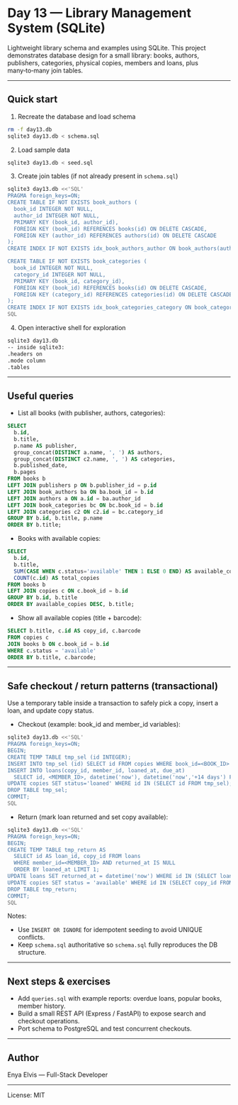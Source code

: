 # Day 13 — Library Management System (SQLite)

Lightweight library schema and examples using SQLite. This project demonstrates database design for a small library: books, authors, publishers, categories, physical copies, members and loans, plus many‑to‑many join tables.

---

## Quick start

1. Recreate the database and load schema

```bash
rm -f day13.db
sqlite3 day13.db < schema.sql
```

2. Load sample data

```bash
sqlite3 day13.db < seed.sql
```

3. Create join tables (if not already present in `schema.sql`)

```bash
sqlite3 day13.db <<'SQL'
PRAGMA foreign_keys=ON;
CREATE TABLE IF NOT EXISTS book_authors (
  book_id INTEGER NOT NULL,
  author_id INTEGER NOT NULL,
  PRIMARY KEY (book_id, author_id),
  FOREIGN KEY (book_id) REFERENCES books(id) ON DELETE CASCADE,
  FOREIGN KEY (author_id) REFERENCES authors(id) ON DELETE CASCADE
);
CREATE INDEX IF NOT EXISTS idx_book_authors_author ON book_authors(author_id);

CREATE TABLE IF NOT EXISTS book_categories (
  book_id INTEGER NOT NULL,
  category_id INTEGER NOT NULL,
  PRIMARY KEY (book_id, category_id),
  FOREIGN KEY (book_id) REFERENCES books(id) ON DELETE CASCADE,
  FOREIGN KEY (category_id) REFERENCES categories(id) ON DELETE CASCADE
);
CREATE INDEX IF NOT EXISTS idx_book_categories_category ON book_categories(category_id);
SQL
```

4. Open interactive shell for exploration

```bash
sqlite3 day13.db
-- inside sqlite3:
.headers on
.mode column
.tables
```

---

## Useful queries

- List all books (with publisher, authors, categories):

```sql
SELECT
  b.id,
  b.title,
  p.name AS publisher,
  group_concat(DISTINCT a.name, ', ') AS authors,
  group_concat(DISTINCT c2.name, ', ') AS categories,
  b.published_date,
  b.pages
FROM books b
LEFT JOIN publishers p ON b.publisher_id = p.id
LEFT JOIN book_authors ba ON ba.book_id = b.id
LEFT JOIN authors a ON a.id = ba.author_id
LEFT JOIN book_categories bc ON bc.book_id = b.id
LEFT JOIN categories c2 ON c2.id = bc.category_id
GROUP BY b.id, b.title, p.name
ORDER BY b.title;
```

- Books with available copies:

```sql
SELECT
  b.id,
  b.title,
  SUM(CASE WHEN c.status='available' THEN 1 ELSE 0 END) AS available_copies,
  COUNT(c.id) AS total_copies
FROM books b
LEFT JOIN copies c ON c.book_id = b.id
GROUP BY b.id, b.title
ORDER BY available_copies DESC, b.title;
```

- Show all available copies (title + barcode):

```sql
SELECT b.title, c.id AS copy_id, c.barcode
FROM copies c
JOIN books b ON c.book_id = b.id
WHERE c.status = 'available'
ORDER BY b.title, c.barcode;
```

---

## Safe checkout / return patterns (transactional)

Use a temporary table inside a transaction to safely pick a copy, insert a loan, and update copy status.

- Checkout (example: book_id and member_id variables):

```bash
sqlite3 day13.db <<'SQL'
PRAGMA foreign_keys=ON;
BEGIN;
CREATE TEMP TABLE tmp_sel (id INTEGER);
INSERT INTO tmp_sel (id) SELECT id FROM copies WHERE book_id=<BOOK_ID> AND status='available' LIMIT 1;
INSERT INTO loans(copy_id, member_id, loaned_at, due_at)
  SELECT id, <MEMBER_ID>, datetime('now'), datetime('now','+14 days') FROM tmp_sel;
UPDATE copies SET status='loaned' WHERE id IN (SELECT id FROM tmp_sel);
DROP TABLE tmp_sel;
COMMIT;
SQL
```

- Return (mark loan returned and set copy available):

```bash
sqlite3 day13.db <<'SQL'
PRAGMA foreign_keys=ON;
BEGIN;
CREATE TEMP TABLE tmp_return AS
  SELECT id AS loan_id, copy_id FROM loans
  WHERE member_id=<MEMBER_ID> AND returned_at IS NULL
  ORDER BY loaned_at LIMIT 1;
UPDATE loans SET returned_at = datetime('now') WHERE id IN (SELECT loan_id FROM tmp_return);
UPDATE copies SET status = 'available' WHERE id IN (SELECT copy_id FROM tmp_return);
DROP TABLE tmp_return;
COMMIT;
SQL
```

Notes:
- Use `INSERT OR IGNORE` for idempotent seeding to avoid UNIQUE conflicts.
- Keep `schema.sql` authoritative so `schema.sql` fully reproduces the DB structure.

---

## Next steps & exercises

- Add `queries.sql` with example reports: overdue loans, popular books, member history.
- Build a small REST API (Express / FastAPI) to expose search and checkout operations.
- Port schema to PostgreSQL and test concurrent checkouts.

---

## Author

Enya Elvis — Full-Stack Developer

---

License: MIT
